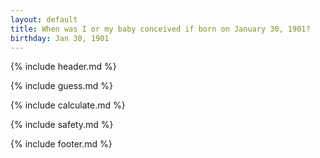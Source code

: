 ```yaml
---
layout: default
title: When was I or my baby conceived if born on January 30, 1901?
birthday: Jan 30, 1901
---
```


{% include header.md %}

{% include guess.md %}

{% include calculate.md %}

{% include safety.md %}

{% include footer.md %}



